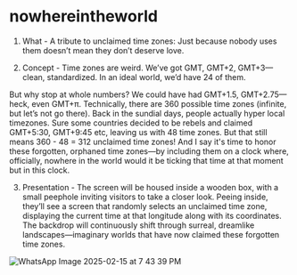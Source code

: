 # nowhereintheworld

1. What -
 A tribute to unclaimed time zones: Just because nobody uses them doesn’t mean they don’t deserve love.

2. Concept - 
Time zones are weird. We’ve got GMT, GMT+2, GMT+3—clean, standardized. In an ideal world, we’d have 24 of them.

But why stop at whole numbers? We could have had GMT+1.5, GMT+2.75—heck, even GMT+π. Technically, there are 360 possible time zones (infinite, but let’s not go there). Back in the sundial days, people actually hyper local timezones. Sure some countries decided to be rebels and claimed GMT+5:30, GMT+9:45 etc, leaving us with 48 time zones. But that still means 360 - 48 = 312 unclaimed time zones! 
And I say it's time to honor these forgotten, orphaned time zones—by including them on a clock where, officially, nowhere in the world would it be ticking that time at that moment but in this clock.

3. Presentation - 
The screen will be housed inside a wooden box, with a small peephole inviting visitors to take a closer look. Peeing inside, they’ll see a screen that randomly selects an unclaimed time zone, displaying the current time at that longitude along with its coordinates. The backdrop will continuously shift through surreal, dreamlike landscapes—imaginary worlds that have now claimed these forgotten time zones.

![WhatsApp Image 2025-02-15 at 7 43 39 PM](https://github.com/user-attachments/assets/0a793eb7-0f4d-4e6c-a40c-b08806bdba16)
